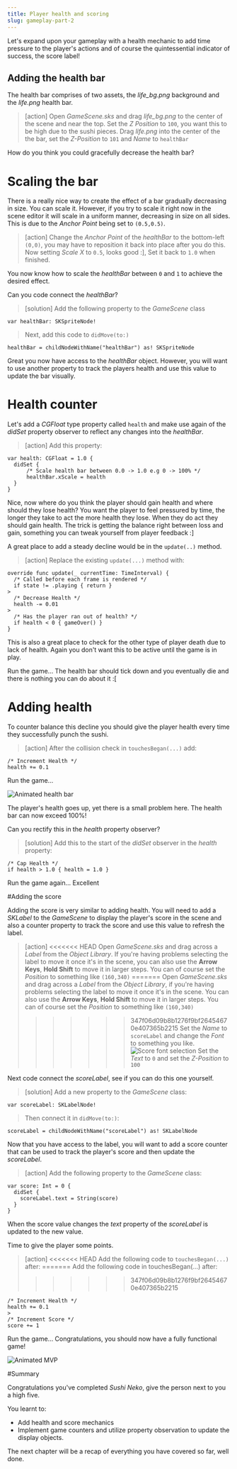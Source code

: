 ```yaml
---
title: Player health and scoring
slug: gameplay-part-2
---
```


Let's expand upon your gameplay with a health mechanic to add time pressure to the player's actions and of course the quintessential indicator of success, the score label!

## Adding the health bar

The health bar comprises of two assets, the *life_bg.png* background and the *life.png* health bar.

> [action]
> Open *GameScene.sks* and drag *life_bg.png* to the center of the scene and near the top.
> Set the *Z Position* to `100`, you want this to be high due to the sushi pieces.
> Drag *life.png* into the center of the the bar, set the *Z-Position* to `101` and *Name* to `healthBar`
>

How do you think you could gracefully decrease the health bar?

# Scaling the bar

There is a really nice way to create the effect of a bar gradually decreasing in size.  You can scale it.  However, if you
try to scale it right now in the scene editor it will scale in a uniform manner, decreasing in size on all sides.  This is due to the *Anchor Point* being set to `(0.5,0.5)`.

> [action]
> Change the *Anchor Point* of the *healthBar* to the bottom-left `(0,0)`, you may have to reposition it back into place
> after you do this. Now setting *Scale X* to `0.5`, looks good :], Set it back to `1.0` when finished.
>

You now know how to scale the *healthBar* between `0` and `1` to achieve the desired effect.

Can you code connect the *healthBar*?

> [solution]
> Add the following property to the *GameScene* class
>
```
var healthBar: SKSpriteNode!
```
>

> Next, add this code to `didMove(to:)`
>
```
healthBar = childNodeWithName("healthBar") as! SKSpriteNode
```
>

Great you now have access to the *healthBar* object.  However, you will want to use another property to track the players health and use this value to update the bar visually.

# Health counter

Let's add a *CGFloat* type property called `health` and make use again of the *didSet* property observer to reflect any changes into the *healthBar*.

> [action]
> Add this property:
>
```
var health: CGFloat = 1.0 {
  didSet {    
      /* Scale health bar between 0.0 -> 1.0 e.g 0 -> 100% */
      healthBar.xScale = health
  }
}
```
>

Nice, now where do you think the player should gain health and where should they lose health?
You want the player to feel pressured by time, the longer they take to act the more health they lose.  When they do act
they should gain health.  The trick is getting the balance right between loss and gain, something you can tweak yourself
from player feedback :]

A great place to add a steady decline would be in the `update(..)` method.

> [action]
> Replace the existing `update(...)` method with:
>
```
override func update(_ currentTime: TimeInterval) {
  /* Called before each frame is rendered */
  if state != .playing { return }
>    
  /* Decrease Health */
  health -= 0.01
>    
  /* Has the player ran out of health? */
  if health < 0 { gameOver() }
}
```
>

This is also a great place to check for the other type of player death due to lack of health.  Again you don't want this
to be active until the game is in play.

Run the game... The health bar should tick down and you eventually die and there is nothing you can do about it :[

# Adding health

To counter balance this decline you should give the player health every time they successfully punch the sushi.

> [action]
> After the collision check in `touchesBegan(...)` add:
>
```
/* Increment Health */
health += 0.1
```
>

Run the game...

![Animated health bar](../Tutorial-Images/animated_cat_health.gif)

The player's health goes up, yet there is a small problem here.  The health bar can now exceed 100%!

Can you rectify this in the *health* property observer?

> [solution]
> Add this to the start of the *didSet* observer in the *health* property:
>
```
/* Cap Health */
if health > 1.0 { health = 1.0 }
```
>

Run the game again... Excellent

#Adding the score

Adding the score is very similar to adding health.  You will need to add a *SKLabel* to the *GameScene* to display the
player's score in the scene and also a counter property to track the score and use this value to refresh the label.

> [action]
<<<<<<< HEAD
> Open *GameScene.sks* and drag across a *Label* from the *Object Library*. If you're having problems selecting the label to move it once it's in the scene,  you can also use the **Arrow Keys**, **Hold Shift** to move it in larger steps. You can of course set the *Position* to something like `(160,340)`
=======
> Open *GameScene.sks* and drag across a *Label* from the *Object Library*, if you're having problems selecting the label
> to move it once it's in the scene.  You can also use the **Arrow Keys**, **Hold Shift** to move it in larger steps. You
> can of course set the *Position* to something like `(160,340)`
>>>>>>> 347f06d09b8b1276f9bf26454670e407365b2215
> Set the *Name* to `scoreLabel` and change the *Font* to something you like.
> ![Score font selection](../Tutorial-Images/xcode_screenshot_font_selection.png)
> Set the *Text* to `0` and set the *Z-Position* to `100`
>

Next code connect the *scoreLabel*, see if you can do this one yourself.

> [solution]
> Add a new property to the *GameScene* class:
>
```
var scoreLabel: SKLabelNode!
```
>

> Then connect it in `didMove(to:)`:
>
```
scoreLabel = childNodeWithName("scoreLabel") as! SKLabelNode
```
>

Now that you have access to the label, you will want to add a score counter that can be used to track the player's score
and then update the *scoreLabel*.

> [action]
> Add the following property to the *GameScene* class:
>
```
var score: Int = 0 {
  didSet {
    scoreLabel.text = String(score)
  }
}
```
>

When the score value changes the *text* property of the *scoreLabel* is updated to the new value.

Time to give the player some points.

> [action]
<<<<<<< HEAD
> Add the following code to `touchesBegan(...)` after:
=======
> Add the following code in touchesBegan(...) after:
>>>>>>> 347f06d09b8b1276f9bf26454670e407365b2215
>
```
/* Increment Health */
health += 0.1
>
/* Increment Score */
score += 1
```
>

Run the game...  Congratulations, you should now have a fully functional game!

![Animated MVP](../Tutorial-Images/animated_game_mvp.gif)

#Summary

Congratulations you've completed *Sushi Neko*, give the person next to you a high five.

You learnt to:
- Add health and score mechanics
- Implement game counters and utilize property observation to update the display objects.

The next chapter will be a recap of everything you have covered so far, well done.
